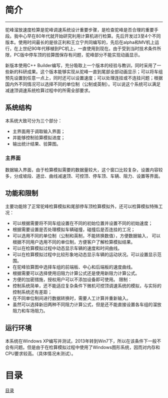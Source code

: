 # 简介
----
驼峰溜放速度检算是驼峰调速系统设计重要步骤，是检查驼峰是否合理的重要手段。我中心早在80年代就开始研究利用计算机进行检算。先后开发过3至4个不同版本。使用时间最长的是徐正利和王立宁共同编写的，先后在alpha和MV机上运行，在上世纪90年代移植到PC机上，一直使用到现在。由于受到当时技术条件所限，PC版中停车顶的验算图保存有问题，驼峰部分不能实现动画显示。

新版本使用C++ Builder编写，充分吸取上一个版本的经验与教训，同时采用了一些新的科研成果。这个版本能够实现从驼峰一直到尾部全部动画显示；可以将车组预先设置到任意一点上，同时还可以设置速度；可以处理连挂或不连挂问题；根据国内外不同情况可以选择不同的单位制（公制或英制）。可以说这个系统可以满足减速顶调速系统检算过程中的所需全部要求。

## 系统结构

本系统大致可分为三个部分：

- 主界面用于调取输入界面；
- 并能够控制验算模拟进度；
- 输出统计结果、验算图。


### 主界面
数据输入界面，由于检算模拟需要的数据量较大，这个窗口比较复杂，设置内容较多，分成坡段、道岔、曲线减速顶、可控顶、停车顶、车辆、阻力、设置等界面。

## 功能和限制
主要功能除了正常驼峰检算模拟和尾部停车顶检算模拟外，还可以检算模拟特殊工况：

-	可以根据需要将不同车组设置在不同的初始位置并设置不同的初始速度；
-	根据需要设置是否处理模拟车辆碰撞，碰撞后是否连挂的工况；
- 可以选用不同的单位制（公制和英制，不能转换数值），方便数据输入， 可以根据不同用户选用不同的单位制，方便客户了解检算模拟结果。
- 可以在检算模拟过程中动态显示车辆的速度和时间曲线。
- 可以在检算模拟过程中比较形象地动态显示车辆的运动状况。可以设置显示范围。
- 在驼峰验算图中选择车组的前端板、中心和后端板的速度曲线。
- 根据需要可以选择使用旧阻力计算公式还是使用新阻力计算公式。
- 方便的加密措施，授权用户可以不添加设备即可使用。
限制：
- 控制系统简单，还不能适应复杂条件下微机可控顶调速系统的模拟，与实际的控制系统还有差距；
- 在不同单位制间进行数据转换时，需要人工计算并重新输入。
- 虽然可以选择新旧两种不同阻力计算公式，但是还不能直接设置各车组的溜放阻力和车场阻力。

## 运行环境
本系统在Windows XP编写并测试，2013年转到Win7下，所以在该条件下一般不会有问题。但是由于在检算模拟过程中使用了Windows图形系统，因而对内存和CPU要求较高。（具体情况未测试）。

# 目录
[目录](SUMMARY)

